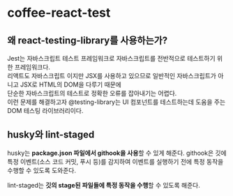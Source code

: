# coffee-react-test

## 왜 react-testing-library를 사용하는가?

Jest는 자바스크립트 테스트 프레임워크로 자바스크립트를 전반적으로 테스트하기 위한 프레임워크다.  
리액트도 자바스크립트 이지만 JSX를 사용하고 있으므로 일반적인 자바스크립트가 아니고 JSX로 HTML의 DOM을 다루기 때문에  
단순한 자바스크립트의 테스트로 정확한 오류를 잡아내기는 어렵다.  
이런 문제를 해결하고자 @testing-library는 UI 컴포넌트를 테스트하는데 도움을 주는 DOM 테스팅 라이브러리이다.

## husky와 lint-staged

husky는 **package.json 파일에서 githook을 사용**할 수 있게 해준다. githook은 깃에 특정 이벤트(소스 코드 커밋, 푸시 등)를 감지하여 이벤트를 실행하기 전에 특정 동작을 수행할 수 있도록 도와준다.

lint-staged는 **깃의 stage된 파일들에 특정 동작을 수행**할 수 있도록 해준다.
